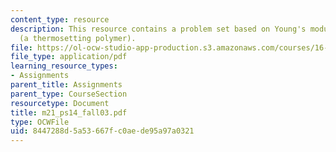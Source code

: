 ```yaml
---
content_type: resource
description: This resource contains a problem set based on Young's modulus for epoxy
  (a thermosetting polymer).
file: https://ol-ocw-studio-app-production.s3.amazonaws.com/courses/16-01-unified-engineering-i-ii-iii-iv-fall-2005-spring-2006/8447288d5a53667fc0aede95a97a0321_m21_ps14_fall03.pdf
file_type: application/pdf
learning_resource_types:
- Assignments
parent_title: Assignments
parent_type: CourseSection
resourcetype: Document
title: m21_ps14_fall03.pdf
type: OCWFile
uid: 8447288d-5a53-667f-c0ae-de95a97a0321
---
```

